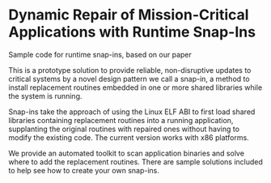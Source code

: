 # Dynamic Repair of Mission-Critical Applications with Runtime Snap-Ins
Sample code for runtime snap-ins, based on our paper

This is a prototype solution to provide reliable, non-disruptive updates to critical systems by a novel design pattern we call a snap-in, a method to install replacement routines embedded in one or more shared libraries while the system is running. 

Snap-ins take the approach of using the Linux ELF ABI to first load shared libraries containing replacement routines into a running application, supplanting the original routines with repaired ones without having to modify the existing code. The current version works with x86 platforms.

We provide an automated toolkit to scan application binaries and solve where to add the replacement routines. There are sample solutions included to help see how to create your own snap-ins.
